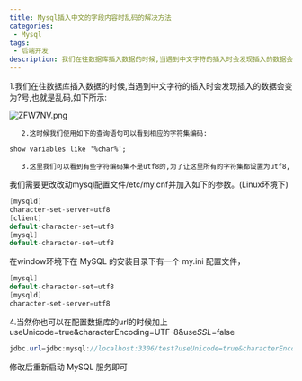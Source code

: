 ```yaml
---
title: Mysql插入中文的字段内容时乱码的解决方法
categories:
 - Mysql
tags:
 - 后端开发
description: 我们在往数据库插入数据的时候,当遇到中文字符的插入时会发现插入的数据会变为?号,也就是乱码,如下所示...
---
```


1.我们在往数据库插入数据的时候,当遇到中文字符的插入时会发现插入的数据会变为?号,也就是乱码,如下所示:

![ZFW7NV.png](https://s2.ax1x.com/2019/06/23/ZFW7NV.png)

       2.这时候我们使用如下的查询语句可以看到相应的字符集编码:

```mysql
show variables like '%char%';
```

       3.这里我们可以看到有些字符编码集不是utf8的,为了让这里所有的字符集都设置为utf8,

我们需要更改改动mysql配置文件/etc/my.cnf并加入如下的参数。(Linux环境下)

```java
[mysqld]
character-set-server=utf8 
[client]
default-character-set=utf8 
[mysql]
default-character-set=utf8
```

在window环境下在 MySQL 的安装目录下有一个 my.ini 配置文件，

```java
[mysql]
default-character-set=utf8
[mysqld]
character-set-server=utf8
```

   4.当然你也可以在配置数据库的url的时候加上useUnicode=true&characterEncoding=UTF-8&use*SSL*=false

```java
jdbc.url=jdbc:mysql://localhost:3306/test?useUnicode=true&characterEncoding=UTF-8&useSSL=false
```

修改后重新启动 MySQL 服务即可